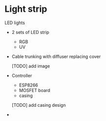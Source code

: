 Light strip
=========================

LED lights

- 2 sets of LED strip
  - RGB
  - UV


- Cable trunking with diffuser replacing cover

  [TODO] add image

- Controller
  - ESP8266
  - MOSFET board
  - casing

  [TODO] add casing design
- 
